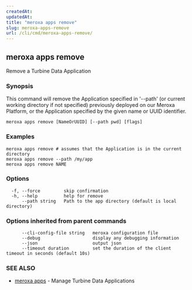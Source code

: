```yaml
---
createdAt: 
updatedAt: 
title: "meroxa apps remove"
slug: meroxa-apps-remove
url: /cli/cmd/meroxa-apps-remove/
---
```

## meroxa apps remove

Remove a Turbine Data Application

### Synopsis

This command will remove the Application specified in '--path'
(or current working directory if not specified) previously deployed on our Meroxa Platform,
or the Application specified by the given name or UUID identifier.

```
meroxa apps remove [NameOrUUID] [--path pwd] [flags]
```

### Examples

```
meroxa apps remove # assumes that the Application is in the current directory
meroxa apps remove --path /my/app
meroxa apps remove NAME
```

### Options

```
  -f, --force         skip confirmation
  -h, --help          help for remove
      --path string   Path to the app directory (default is local directory)
```

### Options inherited from parent commands

```
      --cli-config-file string   meroxa configuration file
      --debug                    display any debugging information
      --json                     output json
      --timeout duration         set the duration of the client timeout in seconds (default 10s)
```

### SEE ALSO

* [meroxa apps](/docs/cmd/www/meroxa-apps.md)	 - Manage Turbine Data Applications

